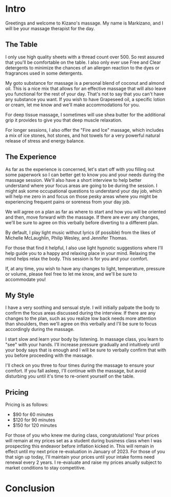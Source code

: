 
# Intro

Greetings and welcome to Kizano's massage. My name is Markizano, and I will be your massage
therapist for the day.

## The Table
I only use high quality sheets with a thread count over 500. So rest assured that you'll be comfortable
on the table. I also only ever use Free and Clear detergents to minimize the chances of an allergen
reaction to the dyes or fragrances used in some detergents.

My goto substance for massage is a personal blend of coconut and almond oil. This is a nice mix that
allows for an effective massage that will also leave you functional for the rest of your day.
That's not to say that you can't have any substance you want. If you wish to have Grapeseed oil, a
specific lotion or cream, let me know and we'll make accommodations for you.

For deep tissue massage, I sometimes will use shea butter for the additional grip it provides to 
give you that deep muscle relaxation.

For longer sessions, I also offer the "Fire and Ice" massage, which includes a mix of ice stones,
hot stones, and hot towels for a very powerful natural release of stress and energy balance.

## The Experience

As far as the experience is concerned, let's start off with you filling out some paperwork so I can
better get to know you and your needs during the massage session. We'll also have a short interview
to help better understand where your focus areas are going to be during the session. I might ask some
occupational questions to understand your day job, which will help me zero in and focus on those
pesky areas where you might be experiencing frequent pains or soreness from your day job.

We will agree on a plan as far as where to start and how you will be oriented and then,
move forward with the massage. If there are ever any changes, we'll be sure to agree on this verbally
before diverting to a different plan.

By default, I play light music without lyrics (if possible) from the likes of Michelle McLaughlin,
Philip Wesley, and Jennifer Thomas.

For those that find it helpful, I also use light hypnotic suggestions where I'll help guide you
to a happy and relaxing place in your mind. Relaxing the mind helps relax the body. This session
is for you and your comfort.

If, at any time, you wish to have any changes to light, temperature, pressure or volume, please feel
free to let me know, and we'll be sure to accommodate you!

## My Style

I have a very soothing and sensual style. I will initially palpate the body to confirm the focus
areas discussed during the interview. If there are any changes to the plan, such as you realize
low back needs more attention than shoulders, then we'll agree on this verbally and I'll be sure
to focus accordingly during the massage.

I start slow and learn your body by listening. In massage class, you learn to "see" with your hands.
I'll increase pressure gradually and intuitively until your body says that is enough and I will be
sure to verbally confirm that with you before proceeding with the massage.

I'll check on you three to four times during the massage to ensure your comfort. If you fall asleep,
I'll continue with the massage, but avoid disturbing you until it's time to re-orient yourself on the
table.

## Pricing
Pricing is as follows:
- $90 for 60 minutes
- $120 for 90 minutes
- $150 for 120 minutes

For those of you who knew me during class, congratulations! Your prices will remain at my prices set
as a student during business class when I was prospecting this endeavor before inflation kicked in.
This will remain in effect until my next price re-evaluation in January of 2023.
For those of you that sign up today,
I'll maintain your prices until your intake forms need renewal every 2 years. I re-evaluate and raise
my prices anually subject to market conditions to stay competitive.

# Conclusion




